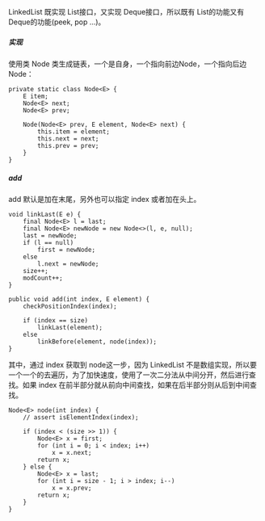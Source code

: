 LinkedList 既实现 List接口，又实现 Deque接口，所以既有 List的功能又有 Deque的功能(peek, pop ...)。

##### 实现
使用类 Node 类生成链表，一个是自身，一个指向前边Node，一个指向后边Node：
```
private static class Node<E> {
    E item;
    Node<E> next;
    Node<E> prev;

    Node(Node<E> prev, E element, Node<E> next) {
        this.item = element;
        this.next = next;
        this.prev = prev;
    }
}
```

##### add
add 默认是加在末尾，另外也可以指定 index 或者加在头上。
```
void linkLast(E e) {
    final Node<E> l = last;
    final Node<E> newNode = new Node<>(l, e, null);
    last = newNode;
    if (l == null)
        first = newNode;
    else
        l.next = newNode;
    size++;
    modCount++;
}
```
```
public void add(int index, E element) {
    checkPositionIndex(index);

    if (index == size)
        linkLast(element);
    else
        linkBefore(element, node(index));
}
```

其中，通过 index 获取到 node这一步，因为 LinkedList 不是数组实现，所以要一个一个的去遍历，为了加快速度，使用了一次二分法从中间分开，然后进行查找。如果 index 在前半部分就从前向中间查找，如果在后半部分则从后到中间查找。
```
Node<E> node(int index) {
    // assert isElementIndex(index);

    if (index < (size >> 1)) {
        Node<E> x = first;
        for (int i = 0; i < index; i++)
            x = x.next;
        return x;
    } else {
        Node<E> x = last;
        for (int i = size - 1; i > index; i--)
            x = x.prev;
        return x;
    }
}
```


